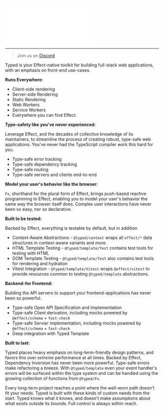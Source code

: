 <img src="./docs/typed.svg" alt="Typed">

<hr/>

> Join us on [Discord](https://discord.com/invite/kpPHEvkaAv)

Typed is your Effect-native toolkit for building full-stack web applications, with an emphasis on front-end use-cases.

**Runs Everywhere:**

- Client-side rendering
- Server-side Rendering
- Static Rendering
- Web Workers
- Service Workers
- Everywhere you can find Effect.

**Type-safety like you've never experienced:**

Leverage Effect, and the decades of collective knowledge of its maintainers, to streamline the process of creating robust, type-safe web applications. You've never had the TypeScript compiler work this hard for you.

- Type-safe error tracking
- Type-safe dependency tracking
- Type-safe routing
- Type-safe servers and clients end-to-end

**Model your user's behavior like the browser:**

`Fx`, shorthand for the plural form of Effect, brings push-based reactive programming to Effect, enabling you to model your user's behavior the same way the browser itself does. Complex user interactions have never been so easy, nor so declarative.

**Built to be tested:**

Backed by Effect, everything is testable by default, but in addition

- Context-Aware Abstractions - `@typed/context` wraps all `effect/*` data structures in context-aware variants and more.
- HTML Template Testing - `@typed/template/Test` contains test tools for testing with HTML
- DOM Template Testing - `@typed/template/Test` also contains test tools for rendering and hydration
- Vitest Integration - `@typed/template/Vitest` wraps `@effect/vitest` to provide resources common to testing `@typed/template` abstractions.

**Backend-for Frontend:**

Building the API servers to support your frontend-applications has never been so powerful.

- Type-safe Open API Specification and Implementation
- Type-safe Client derivation, including mocks powered by `@effect/schema` + `fast-check`
- Type-safe Servier implementation, including mocks powered by `@effect/schema` + `fast-check`
- Deep integration with Typed Template

**Built to last:**

Typed places heavy emphasis on long-term-friendly design patterns, and favors this over _extreme_ performance at all times. Backed by Effect, Dependency Inversion has never been more powerful. Type-safe errors make refactoring a breeze. With `@typed/template` even your event handler's errors will be surfaced within the type system and can be handled using the growing collection of functions from `@typed/Fx`.

Every long-term project reaches a point where the well-worn path doesn't fit your needs. Typed is built with these kinds of custom needs from the start. Typed knows what it knows, and doesn't make assumptions about what exists outside its bounds. Full control is always within reach.

